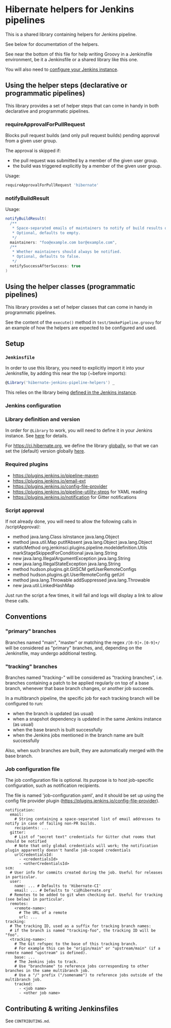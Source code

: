 # Hibernate helpers for Jenkins pipelines

This is a shared library containing helpers for Jenkins pipeline.

See below for documentation of the helpers.

See near the bottom of this file for help writing Groovy in a Jenkinsfile environment,
be it a Jenkinsfile or a shared library like this one.

You will also need to [configure your Jenkins instance](#jenkins-configuration).

## Using the helper steps (declarative or programmatic pipelines)

This library provides a set of helper steps that can come in handy
in both declarative and programmatic pipelines.

### requireApprovalForPullRequest

Blocks pull request builds (and only pull request builds)
pending approval from a given user group.

The approval is skipped if:

* the pull request was submitted by a member of the given user group.
* the build was triggered explicitly by a member of the given user group. 

Usage:

```groovy
requireApprovalForPullRequest 'hibernate'
```

### notifyBuildResult

Usage:

```groovy
notifyBuildResult(
  /**
   * Space-separated emails of maintainers to notify of build results on primary branches.
   * Optional, defaults to empty.
   */
  maintainers: "foo@example.com bar@example.com",
  /**
   * Whether maintainers should always be notified.
   * Optional, defaults to false.
   */
  notifySuccessAfterSuccess: true
)
```

## Using the helper classes (programmatic pipelines)

This library provides a set of helper classes that can come in handy
in programmatic pipelines.

See the content of the `execute()` method in `test/SmokePipeline.groovy`
for an example of how the helpers are expected to be configured and used.

## Setup

### `Jenkinsfile`

In order to use this library, you need to explicitly import it into your Jenkinsfile, by adding this near the top (~before imports):

```groovy
@Library('hibernate-jenkins-pipeline-helpers') _
```

This relies on the library being [defined in the Jenkins instance](#jenkins-configuration-definition).

### <a id="jenkins-configuration" /> Jenkins configuration

### <a id="jenkins-configuration-definition" /> Library definition and version

In order for `@Library` to work, you will need to define it in your Jenkins instance.
See [here](https://www.jenkins.io/doc/book/pipeline/shared-libraries/#defining-shared-libraries) for details.

For https://ci.hibernate.org, we define the library [globally](https://www.jenkins.io/doc/book/pipeline/shared-libraries/#global-shared-libraries),
so that we can set the (default) version globally [here](https://ci.hibernate.org/manage/configure#global-untrusted-pipeline-libraries).

### Required plugins

 - https://plugins.jenkins.io/pipeline-maven
 - https://plugins.jenkins.io/email-ext
 - https://plugins.jenkins.io/config-file-provider
 - https://plugins.jenkins.io/pipeline-utility-steps for YAML reading
 - https://plugins.jenkins.io/notification for Gitter notifications

### Script approval

If not already done, you will need to allow the following calls in <jenkinsUrl>/scriptApproval/:

- method java.lang.Class isInstance java.lang.Object
- method java.util.Map putIfAbsent java.lang.Object java.lang.Object
- staticMethod org.jenkinsci.plugins.pipeline.modeldefinition.Utils markStageSkippedForConditional java.lang.String
- new java.lang.IllegalArgumentException java.lang.String
- new java.lang.IllegalStateException java.lang.String
- method hudson.plugins.git.GitSCM getUserRemoteConfigs
- method hudson.plugins.git.UserRemoteConfig getUrl
- method java.lang.Throwable addSuppressed java.lang.Throwable
- new java.util.LinkedHashMap

Just run the script a few times, it will fail and logs will display a link to allow these calls.

## Conventions

### "primary" branches
Branches named "main", "master" or matching the regex `/[0-9]+.[0-9]+/` will be considered as "primary" branches,
and, depending on the Jenkinsfile, may undergo additional testing.

### "tracking" branches
Branches named "tracking-<some-name>" will be considered as "tracking branches",
i.e. branches containing a patch to be applied regularly
on top of a base branch, whenever that base branch changes, or another job succeeds.

In a multibranch pipeline, the specific job for each tracking branch will be configured to run:
- when the branch is updated (as usual)
- when a snapshot dependency is updated in the same Jenkins instance (as usual)
- when the base branch is built successfully
- when the Jenkins jobs mentioned in the branch name are built successfully

Also, when such branches are built, they are automatically merged with the base branch.

### Job configuration file

The job configuration file is optional. Its purpose is to host job-specific configuration, such as notification recipients.

The file is named 'job-configuration.yaml', and it should be set up using the config file provider plugin
(https://plugins.jenkins.io/config-file-provider).

```
notification:
  email:
    # String containing a space-separated list of email addresses to notify in case of failing non-PR builds.
    recipients: ...
  gitter:
    # List of "secret text" credentials for Gitter chat rooms that should be notified
    # Note that only global credentials will work; the notification plugin apparently doesn't handle job-scoped credentials
    urlCredentialsId:
      - <credentialsId>
      - <otherCredentialsId>
scm:
  # User info for commits created during the job. Useful for releases in particular.
  user:
    name: ... # Defaults to 'Hibernate-CI'
    email: ... # Defaults to 'ci@hibernate.org' 
  # Remotes to be added to git when checking out. Useful for tracking (see below) in particular.
  remotes:
    <remote-name>:
      # The URL of a remote
      url: ...
tracking:
  # The tracking ID, used as a suffix for tracking branch names:
  # if the branch is named "tracking-foo", the tracking ID will be "foo".
  <tracking-name>:
    # The Git refspec to the base of this tracking branch.
    # For example this can be "origin/main" or "upstream/main" (if a remote named "upstream" is defined).
    base: ...
    # The Jenkins jobs to track.
    # Use "branchname" to reference jobs corresponding to other branches in the same multibranch job.
    # Use a "/" prefix ("/somename") to reference jobs outside of the multibranch job.
    tracked:
      - <job name>
      - <other job name>
```

## Contributing & writing Jenkinsfiles

See `CONTRIBUTING.md`.
